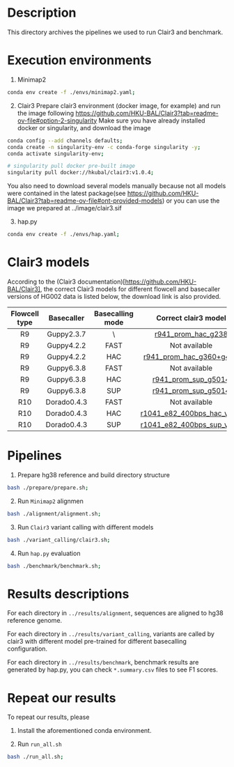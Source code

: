 # Description
This directory archives the pipelines we used to run Clair3 and benchmark.


# Execution environments
1. Minimap2
```bash
conda env create -f ./envs/minimap2.yaml;
```
2. Clair3
Prepare clair3 environment (docker image, for example) and run the image following https://github.com/HKU-BAL/Clair3?tab=readme-ov-file#option-2-singularity
Make sure you have already installed docker or singularity, and download the image
```bash
conda config --add channels defaults;
conda create -n singularity-env -c conda-forge singularity -y;
conda activate singularity-env;

# singularity pull docker pre-built image
singularity pull docker://hkubal/clair3:v1.0.4;

```
You also need to download several models manually because not all models were contained in the latest package(see https://github.com/HKU-BAL/Clair3?tab=readme-ov-file#ont-provided-models) or you can use the image we prepared at ../image/clair3.sif

3. hap.py
```bash
conda env create -f ./envs/hap.yaml;
```
# Clair3 models
According to the (Clair3 documentation)[https://github.com/HKU-BAL/Clair3], the correct Clair3 models for different flowcell and basecaller versions of HG002 data is listed below, the download link is also provided.

| Flowcell type | Basecaller | Basecalling mode | Correct clair3 model |
|:---:|:---:|:---:|:-----:|
| R9 | Guppy2.3.7 | \ | [r941_prom_hac_g238](http://www.bio8.cs.hku.hk/clair3/clair3_models/) |
| R9 | Guppy4.2.2 | FAST | Not available |
| R9 | Guppy4.2.2 | HAC | [r941_prom_hac_g360+g422](http://www.bio8.cs.hku.hk/clair3/clair3_models/) |
| R9 | Guppy6.3.8 | FAST | Not available |
| R9 | Guppy6.3.8 | HAC | [r941_prom_sup_g5014](http://www.bio8.cs.hku.hk/clair3/clair3_models/) |
| R9 | Guppy6.3.8 | SUP | [r941_prom_sup_g5014](http://www.bio8.cs.hku.hk/clair3/clair3_models/) |
| R10 | Dorado0.4.3 | FAST | Not available |
| R10 | Dorado0.4.3 | HAC |[r1041_e82_400bps_hac_v410](https://github.com/nanoporetech/rerio/tree/master/clair3_models) |
| R10 | Dorado0.4.3 | SUP | [r1041_e82_400bps_sup_v410](https://github.com/nanoporetech/rerio/tree/master/clair3_models) |



# Pipelines
1. Prepare hg38 reference and build directory structure
```bash
bash ./prepare/prepare.sh;
```

2. Run `Minimap2` alignmen
```bash
bash ./alignment/alignment.sh;
```

3. Run `Clair3` variant calling with different models
```bash
bash ./variant_calling/clair3.sh;
```

4. Run `hap.py` evaluation
```bash
bash ./benchmark/benchmark.sh;
```


# Results descriptions
For each directory in `../results/alignment`, sequences are aligned to hg38 reference genome.

For each directory in `../results/variant_calling`, variants are called by clair3 with different model pre-trained for different basecalling configuration.

For each directory in `../results/benchmark`, benchmark results are generated by hap.py, you can check `*.summary.csv` files to see F1 scores.



# Repeat our results
To repeat our results, please 
1. Install the aforementioned conda environment.

2. Run `run_all.sh`
```bash
bash ./run_all.sh;
```

